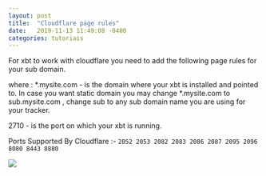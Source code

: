 ```yaml
---
layout: post
title:  "Cloudflare page rules"
date:   2019-11-13 11:49:08 -0400
categories: tutoriais
---
```

For xbt to work with cloudflare you need to add the following page rules for your sub domain.

where :
*.mysite.com - is the domain where your xbt is installed and pointed to. In case you want static domain you may change *.mysite.com to sub.mysite.com , change sub to any sub domain name you are using for your tracker.

2710 - is the port on which your xbt is running.

Ports Supported By Cloudflare :-
`2052
2053
2082
2083
2086
2087
2095
2096
8080
8443
8880`

![](https://i.postimg.cc/Qt1S1jPn/image.png)